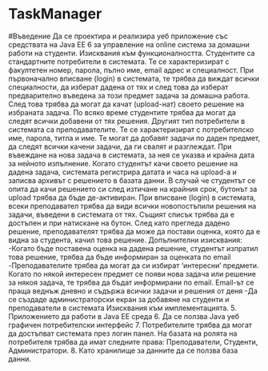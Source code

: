 # TaskManager
#Въведение
Да се проектира и реализира уеб приложение със средствата на Java EE 6 за управление на online система за домашни работи на студенти.
Изисквания към функционалността.
Студентите са стандартните потребители в системата. Те се характеризират с факултетен номер, парола, пълно име, email адрес и специалност. При първоначално вписване (login) в системата, те трябва да виждат всички специалности, да изберат дадена от тях и след това да изберат предварително въведена за този предмет задача за домашна работа. След това трябва да могат да качат (upload-нат) своето решение на избраната задача. По всяко време студентите трябва да могат да следят всички добавени от тях решения.
Другият тип потребители в системата са преподавателите. Те се характеризират с потребителско име, парола, титла и име. Те могат да добавят задачи по даден предмет, да следят всички качени задачи, да ги свалят и разглеждат. При въвеждане на нова задача в системата, за нея се указва и крайна дата за нейното изпълнение.
Когато студентът качи своето решение на дадена задача, системата регистрира датата и часа на upload-а и записва архивът с решението в базата данни. В случай че студентът се опита да качи решението си след изтичане на крайния срок, бутонът за upload трябва да бъде де-активиран.
При вписване (login) в системата, всеки преподавател трябва да види всички новопостъпили решения на задачи, въведени в системата от тях. Същият списък трябва да е достъпен и при натискане на бутон. След като прегледа дадено решение, преподавателят трябва да може да постави оценка, която да е видна за студента, качил това решение.
Допълнителни изисквания:
 -Когато бъде поставена оценка на дадена решение, студентът изпратил това решение, трябва да бъде информиран за оценката по email
 -Преподавателите трябва да могат да си избират ‘интересни’ предмети. Когато по някой интересен предмет се появи нова задача или решение за някоя задача, те
трябва да бъдат информирани по email. Email-ът се праща веднъж дневно и съдържа всички задачи и решения от деня
 -Да се създаде администраторски екран за добавяне на студенти и преподаватели в системата
Изисквания към имплементацията.
5. Приложението да работи в Java EE среда
6. Да се ползва Java уеб графичен потребителски интерфейс
7. Потребителите трябва да могат да достъпват системата през логин панел. На базата на ролята на потребителя трябва да имат следните права: Преподаватели, Студенти, Администратори.
8. Като хранилище за данните да се ползва база данни.